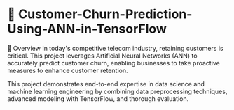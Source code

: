 # 🚀 Customer-Churn-Prediction-Using-ANN-in-TensorFlow

🌟 Overview
In today's competitive telecom industry, retaining customers is critical. This project leverages Artificial Neural Networks (ANN) to accurately predict customer churn, enabling businesses to take proactive measures to enhance customer retention.

This project demonstrates end-to-end expertise in data science and machine learning engineering by combining data preprocessing techniques, advanced modeling with TensorFlow, and thorough evaluation.
